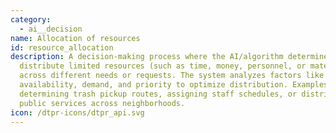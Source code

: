 ```yaml
---
category:
  - ai__decision
name: Allocation of resources
id: resource_allocation
description: A decision-making process where the AI/algorithm determines how to
  distribute limited resources (such as time, money, personnel, or materials)
  across different needs or requests. The system analyzes factors like
  availability, demand, and priority to optimize distribution. Examples include
  determining trash pickup routes, assigning staff schedules, or distributing
  public services across neighborhoods.
icon: /dtpr-icons/dtpr_api.svg
---
```

